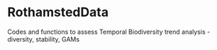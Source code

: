 # RothamstedData
Codes and functions to assess Temporal Biodiversity trend analysis - diversity, stability, GAMs

